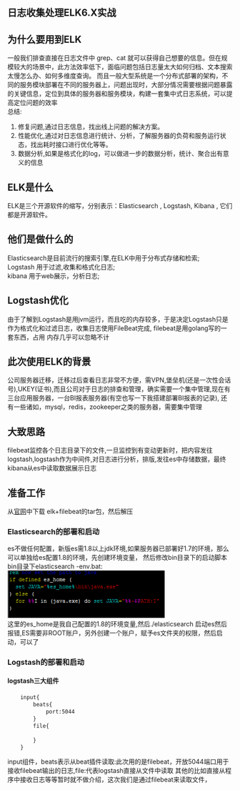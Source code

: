 ## 日志收集处理ELK6.X实战
## 为什么要用到ELK
一般我们排查直接在日志文件中 grep、cat 就可以获得自己想要的信息。但在规模较大的场景中，此方法效率低下，面临问题包括日志量太大如何归档、文本搜索太慢怎么办、如何多维度查询。
而且一般大型系统是一个分布式部署的架构，不同的服务模块部署在不同的服务器上，问题出现时，大部分情况需要根据问题暴露的关键信息，定位到具体的服务器和服务模块，构建一套集中式日志系统，可以提高定位问题的效率
<br/>总结:
1. 修复问题,通过日志信息，找出线上问题的解决方案。
2. 性能优化,通过对日志信息进行统计、分析，了解服务器的负荷和服务运行状态，找出耗时接口进行优化等等。
3. 数据分析,如果是格式化的log，可以做进一步的数据分析，统计、聚合出有意义的信息
## ELK是什么
ELK是三个开源软件的缩写，分别表示：Elasticsearch , Logstash, Kibana , 它们都是开源软件。
## 他们是做什么的
Elasticsearch是目前流行的搜索引擎,在ELK中用于分布式存储和检索;<br/>
Logstash 用于过滤,收集和格式化日志;<br/>
kibana 用于web展示，分析日志;<br/>
## Logstash优化
由于了解到Logstash是用jvm运行，而且吃的内存较多，于是决定Logstash只是作为格式化和过滤日志，收集日志使用FileBeat完成, filebeat是用golang写的一套东西，占用	内存几乎可以忽略不计
## 此次使用ELK的背景
公司服务器迁移，迁移过后查看日志非常不方便，需VPN,堡垒机(还是一次性会话号),UKEY(证书),而且公司对于日志的排查和管理，确实需要一个集中管理,现在有三台应用服务器，一台BI报表服务器(有空也写一下我搭建部署BI报表的记录),
还有一些诸如，mysql，redis，zookeeper之类的服务器，需要集中管理
## 大致思路
filebeat监控各个日志目录下的文件,一旦监控到有变动更新时，把内容发往logstash,logstash作为中间件,对日志进行分析，排版,发往es中存储数据，最终kibana从es中读取数据展示日志
## 准备工作
从[官网](http://www.elastic.co/cn/)中下载 elk+filebeat的tar包，然后解压
### Elasticsearch的部署和启动
es不做任何配置，新版es需1.8以上jdk环境,如果服务器已部署好1.7的环境，那么可以单独给es配置1.8的环境，先创建环境变量，
然后修改bin目录下的启动脚本<br/>
bin目录下elasticsearch -env.bat:
<br/>
![es_jdk_operation](../_media/es_jdk.png)
<br/>
这里的es_home是我自己配置的1.8的环境变量,然后./elasticsearch 启动es然后报错,ES需要非ROOT账户，另外创建一个账户，赋予es文件夹的权限，然后启动，可以了
### Logstash的部署和启动
#### logstash三大组件
```code
    input{
        beats{
            port:5044
        }
        file{
            
        }
    }
```
input组件，beats表示从beat插件读取:此次用的是filebeat，开放5044端口用于接收filebeat输出的日志,file:代表logstash直接从文件中读取
其他的比如直接从程序中接收日志等等暂时就不做介绍，这次我们是通过filebeat来读取文件，
